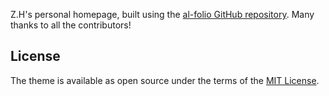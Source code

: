 Z.H's personal homepage, built using the [al-folio GitHub repository](https://github.com/alshedivat/al-folio). Many thanks to all the contributors!

## License

The theme is available as open source under the terms of the [MIT License](https://github.com/alshedivat/al-folio/blob/main/LICENSE).
